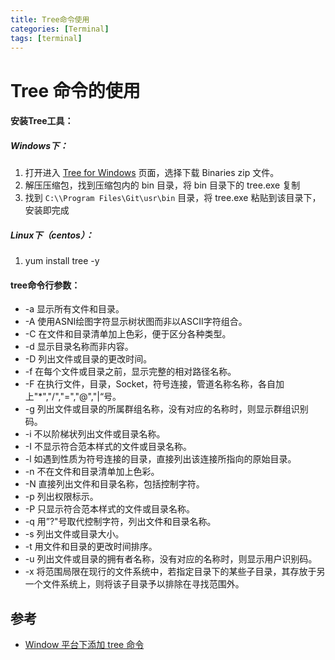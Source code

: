 ```yaml
---
title: Tree命令使用
categories: [Terminal]
tags: [terminal]
---
```


# Tree 命令的使用



#### 安装Tree工具：

##### Windows下：

1. 打开进入 [Tree for Windows](https://gnuwin32.sourceforge.net/packages/tree.htm) 页面，选择下载 Binaries zip 文件。
2. 解压压缩包，找到压缩包内的 bin 目录，将 bin 目录下的 tree.exe 复制
3. 找到 `C:\\Program Files\Git\usr\bin` 目录，将 tree.exe 粘贴到该目录下，安装即完成

##### Linux下（centos）：

1. yum install tree -y



#### tree命令行参数：

- -a 显示所有文件和目录。
- -A 使用ASNI绘图字符显示树状图而非以ASCII字符组合。
- -C 在文件和目录清单加上色彩，便于区分各种类型。
- -d 显示目录名称而非内容。
- -D 列出文件或目录的更改时间。
- -f 在每个文件或目录之前，显示完整的相对路径名称。
- -F 在执行文件，目录，Socket，符号连接，管道名称名称，各自加上"*","/","=","@","|“号。
- -g 列出文件或目录的所属群组名称，没有对应的名称时，则显示群组识别码。
- -i 不以阶梯状列出文件或目录名称。
- -I 不显示符合范本样式的文件或目录名称。
- -l 如遇到性质为符号连接的目录，直接列出该连接所指向的原始目录。
- -n 不在文件和目录清单加上色彩。
- -N 直接列出文件和目录名称，包括控制字符。
- -p 列出权限标示。
- -P 只显示符合范本样式的文件或目录名称。
- -q 用”?"号取代控制字符，列出文件和目录名称。
- -s 列出文件或目录大小。
- -t 用文件和目录的更改时间排序。
- -u 列出文件或目录的拥有者名称，没有对应的名称时，则显示用户识别码。
- -x 将范围局限在现行的文件系统中，若指定目录下的某些子目录，其存放于另一个文件系统上，则将该子目录予以排除在寻找范围外。





## 参考

- [Window 平台下添加 tree 命令](https://www.jianshu.com/p/32ba82d84680)

